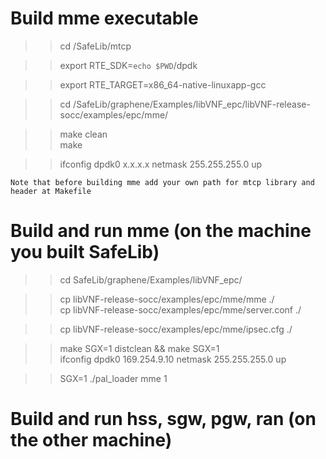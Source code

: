 
# Build mme executable

>> cd /SafeLib/mtcp

>> export RTE_SDK=`echo $PWD`/dpdk 

>> export RTE_TARGET=x86_64-native-linuxapp-gcc

>> cd /SafeLib/graphene/Examples/libVNF_epc/libVNF-release-socc/examples/epc/mme/

>> make clean\
>> make

>> ifconfig dpdk0 x.x.x.x netmask 255.255.255.0 up

    Note that before building mme add your own path for mtcp library and header at Makefile
    
# Build and run mme (on the machine you built SafeLib)
>>cd SafeLib/graphene/Examples/libVNF_epc/

>> cp libVNF-release-socc/examples/epc/mme/mme ./\
>>cp libVNF-release-socc/examples/epc/mme/server.conf ./

>>cp libVNF-release-socc/examples/epc/mme/ipsec.cfg ./

>>make SGX=1 distclean && make SGX=1\
>>ifconfig dpdk0 169.254.9.10 netmask 255.255.255.0 up

>>SGX=1 ./pal_loader mme 1

# Build and run hss, sgw, pgw, ran (on the other machine)

